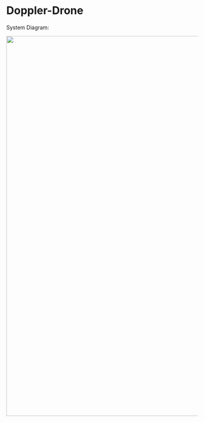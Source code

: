 # Doppler-Drone

System Diagram:

<img src="https://i.ibb.co/Xxk3cS7/call-for-code-Diagram.png" width="1000">

